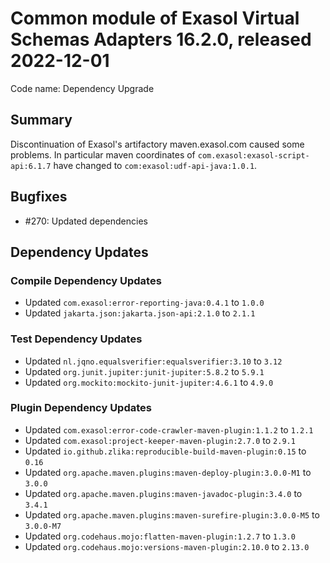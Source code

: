 # Common module of Exasol Virtual Schemas Adapters 16.2.0, released 2022-12-01

Code name: Dependency Upgrade

## Summary

Discontinuation of Exasol's artifactory maven.exasol.com caused some problems. In particular maven coordinates of `com.exasol:exasol-script-api:6.1.7` have changed to `com:exasol:udf-api-java:1.0.1`.

## Bugfixes

* #270: Updated dependencies

## Dependency Updates

### Compile Dependency Updates

* Updated `com.exasol:error-reporting-java:0.4.1` to `1.0.0`
* Updated `jakarta.json:jakarta.json-api:2.1.0` to `2.1.1`

### Test Dependency Updates

* Updated `nl.jqno.equalsverifier:equalsverifier:3.10` to `3.12`
* Updated `org.junit.jupiter:junit-jupiter:5.8.2` to `5.9.1`
* Updated `org.mockito:mockito-junit-jupiter:4.6.1` to `4.9.0`

### Plugin Dependency Updates

* Updated `com.exasol:error-code-crawler-maven-plugin:1.1.2` to `1.2.1`
* Updated `com.exasol:project-keeper-maven-plugin:2.7.0` to `2.9.1`
* Updated `io.github.zlika:reproducible-build-maven-plugin:0.15` to `0.16`
* Updated `org.apache.maven.plugins:maven-deploy-plugin:3.0.0-M1` to `3.0.0`
* Updated `org.apache.maven.plugins:maven-javadoc-plugin:3.4.0` to `3.4.1`
* Updated `org.apache.maven.plugins:maven-surefire-plugin:3.0.0-M5` to `3.0.0-M7`
* Updated `org.codehaus.mojo:flatten-maven-plugin:1.2.7` to `1.3.0`
* Updated `org.codehaus.mojo:versions-maven-plugin:2.10.0` to `2.13.0`
